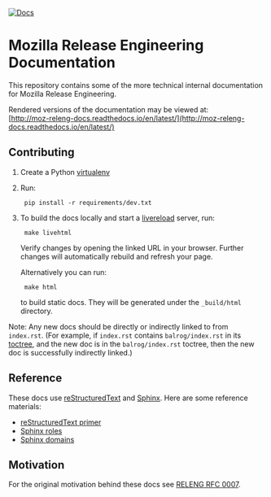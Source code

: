 [![Docs](https://readthedocs.org/projects/moz-releng-docs/badge/?version=latest)](https://moz-releng-docs.readthedocs.io/en/latest/?badge=latest)

# Mozilla Release Engineering Documentation

This repository contains some of the more technical internal documentation for Mozilla Release
Engineering.

Rendered versions of the documentation may be viewed at:<br/>
[http://moz-releng-docs.readthedocs.io/en/latest/](http://moz-releng-docs.readthedocs.io/en/latest/)

## Contributing

1. Create a Python [virtualenv](https://docs.python.org/3/tutorial/venv.html)
2. Run:

        pip install -r requirements/dev.txt

3. To build the docs locally and start a [livereload](https://github.com/lepture/python-livereload)
   server, run:

        make livehtml

   Verify changes by opening the linked URL in your browser. Further changes will automatically
   rebuild and refresh your page.

   Alternatively you can run:

        make html

   to build static docs. They will be generated under the `_build/html` directory.

Note: Any new docs should be directly or indirectly linked to from `index.rst`. (For example, if
`index.rst` contains `balrog/index.rst` in its
[toctree](https://www.sphinx-doc.org/en/master/usage/restructuredtext/directives.html#directive-toctree),
and the new doc is in the `balrog/index.rst` toctree, then the new doc is successfully indirectly
linked.)

## Reference

These docs use [reStructuredText](https://en.wikipedia.org/wiki/ReStructuredText) and
[Sphinx](https://www.sphinx-doc.org/en/master/index.html). Here are some reference materials:

* [reStructuredText primer](https://www.sphinx-doc.org/en/master/usage/restructuredtext/basics.html)
* [Sphinx roles](https://www.sphinx-doc.org/en/master/usage/restructuredtext/roles.html)
* [Sphinx domains](https://www.sphinx-doc.org/en/master/usage/restructuredtext/domains.html)

## Motivation

For the original motivation behind these docs see [RELENG RFC
0007](https://github.com/mozilla-releng/releng-rfcs/blob/master/rfcs/0007-docs-location.md).
